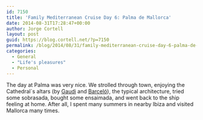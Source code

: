 ```yaml
---
id: 7150
title: 'Family Mediterranean Cruise Day 6: Palma de Mallorca'
date: 2014-08-31T17:28:47+00:00
author: Jorge Cortell
layout: post
guid: https://blog.cortell.net/?p=7150
permalink: /blog/2014/08/31/family-mediterranean-cruise-day-6-palma-de-mallorca/
categories:
  - General
  - "Life's pleasures"
  - Personal
---
```

The day at Palma was very nice. We strolled through town, enjoying the Cathedral`s altars (by <a href="https://www.catedraldemallorca.info/principal/es/patrimonio/arte/gaudi-menuitem" title="https://www.catedraldemallorca.info/principal/es/patrimonio/arte/gaudi-menuitem" target="_blank">Gaudi</a> and <a href="https://www.catedraldemallorca.info/principal/es/barcelo" title="https://www.catedraldemallorca.info/principal/es/barcelo" target="_blank">Barceló</a>), the typical architecture, tried some sobrasada, bought some ensaimada, and went back to the ship feeling at home. After all, I spent many summers in nearby Ibiza and visited Mallorca many times.